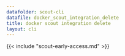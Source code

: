 ```yaml
---
datafolder: scout-cli
datafile: docker_scout_integration_delete
title: docker scout integration delete
layout: cli
---
```


<!--
This page is automatically generated from Docker's source code. If you want to
suggest a change to the text that appears here, open a ticket in the source
repository on GitHub:

https://github.com/docker/scout-cli
-->

{{< include "scout-early-access.md" >}}
